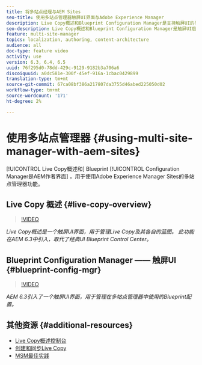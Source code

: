 ```yaml
---
title: 将多站点经理与AEM Sites
seo-title: 使用多站点管理器触屏UI界面与Adobe Experience Manager
description: Live Copy概述和Blueprint Configuration Manager是支持触屏UI的界面，用于与多站点管理器一起使用。
seo-description: Live Copy概述和Blueprint Configuration Manager是触屏UI启用的界面，可与Adobe Experience Manager的多站点管理器一起使用。
feature: multi-site-manager
topics: localization, authoring, content-architecture
audience: all
doc-type: feature video
activity: use
version: 6.3, 6.4, 6.5
uuid: 76f295d0-78dd-429c-9129-9182b3a706a6
discoiquuid: a0dc581e-300f-45ef-916a-1cbac0429899
translation-type: tm+mt
source-git-commit: 67ca08bf386a217807da3755d46abed225050d02
workflow-type: tm+mt
source-wordcount: '171'
ht-degree: 2%

---
```



# 使用多站点管理器 {#using-multi-site-manager-with-aem-sites}

[!UICONTROL Live Copy概述和] Blueprint [!UICONTROL Configuration Manager是AEM作者界面] ，用于使用Adobe Experience Manager Sites的多站点管理器功能。

## Live Copy 概述 {#live-copy-overview}

>[!VIDEO](https://video.tv.adobe.com/v/17054/?quality=9&learn=on)

*Live Copy概述是一个触屏UI界面，用于管理Live Copy及其各自的蓝图。 此功能在AEM 6.3中引入，取代了经典UI Blueprint Control Center。*

## Blueprint Configuration Manager —— 触屏UI {#blueprint-config-mgr}

>[!VIDEO](https://video.tv.adobe.com/v/17056/?quality=9&learn=on)

*AEM 6.3引入了一个触屏UI界面，用于管理在多站点管理器中使用的Blueprint配置。*

## 其他资源 {#additional-resources}

* [Live Copy概述控制台](https://helpx.adobe.com/experience-manager/6-5/sites/administering/using/msm-livecopy-overview.html)
* [创建和同步Live Copy](https://helpx.adobe.com/experience-manager/6-5/sites/administering/using/msm-livecopy.html)
* [MSM最佳实践](https://helpx.adobe.com/experience-manager/6-5/sites/administering/using/msm-best-practices.html)
